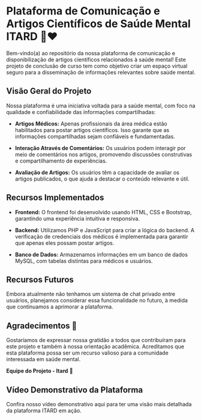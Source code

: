 # Plataforma de Comunicação e Artigos Científicos de Saúde Mental ITARD :brain::heart:

Bem-vindo(a) ao repositório da nossa plataforma de comunicação e disponibilização de artigos científicos relacionados à saúde mental! Este projeto de conclusão de curso tem como objetivo criar um espaço virtual seguro para a disseminação de informações relevantes sobre saúde mental.

## Visão Geral do Projeto

Nossa plataforma é uma iniciativa voltada para a saúde mental, com foco na qualidade e confiabilidade das informações compartilhadas:

- **Artigos Médicos:** Apenas profissionais da área médica estão habilitados para postar artigos científicos. Isso garante que as informações compartilhadas sejam confiáveis e fundamentadas.

- **Interação Através de Comentários:** Os usuários podem interagir por meio de comentários nos artigos, promovendo discussões construtivas e compartilhamento de experiências.

- **Avaliação de Artigos:** Os usuários têm a capacidade de avaliar os artigos publicados, o que ajuda a destacar o conteúdo relevante e útil.

## Recursos Implementados

- **Frontend:** O frontend foi desenvolvido usando HTML, CSS e Bootstrap, garantindo uma experiência intuitiva e responsiva.

- **Backend:** Utilizamos PHP e JavaScript para criar a lógica do backend. A verificação de credenciais dos médicos é implementada para garantir que apenas eles possam postar artigos.

- **Banco de Dados:** Armazenamos informações em um banco de dados MySQL, com tabelas distintas para médicos e usuários.

## Recursos Futuros

Embora atualmente não tenhamos um sistema de chat privado entre usuários, planejamos considerar essa funcionalidade no futuro, à medida que continuamos a aprimorar a plataforma.

## Agradecimentos :pray:

Gostaríamos de expressar nossa gratidão a todos que contribuíram para este projeto e também à nossa orientação acadêmica. Acreditamos que esta plataforma possa ser um recurso valioso para a comunidade interessada em saúde mental.

**Equipe do Projeto - Itard** :star2:

## Vídeo Demonstrativo da Plataforma

Confira nosso vídeo demonstrativo aqui para ter uma visão mais detalhada da plataforma ITARD em ação.
